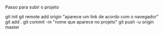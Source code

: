 Passo para subir o projeto

git init
git remote add origin "aparece um link de acordo com o navegador"
git add .
git commit -m "nome que aparece no projeto"
git push -u origin master
